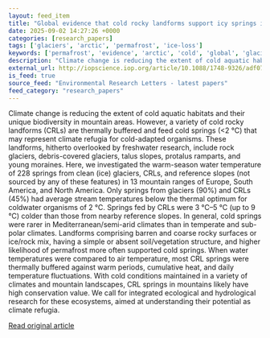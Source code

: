 ```yaml
---
layout: feed_item
title: "Global evidence that cold rocky landforms support icy springs in warming mountains"
date: 2025-09-02 14:27:26 +0000
categories: [research_papers]
tags: ['glaciers', 'arctic', 'permafrost', 'ice-loss']
keywords: ['permafrost', 'evidence', 'arctic', 'cold', 'global', 'glaciers', 'ice-loss']
description: "Climate change is reducing the extent of cold aquatic habitats and their unique biodiversity in mountain areas"
external_url: http://iopscience.iop.org/article/10.1088/1748-9326/adf07f
is_feed: true
source_feed: "Environmental Research Letters - latest papers"
feed_category: "research_papers"
---
```


Climate change is reducing the extent of cold aquatic habitats and their unique biodiversity in mountain areas. However, a variety of cold rocky landforms (CRLs) are thermally buffered and feed cold springs (<2 °C) that may represent climate refugia for cold-adapted organisms. These landforms, hitherto overlooked by freshwater research, include rock glaciers, debris-covered glaciers, talus slopes, protalus ramparts, and young moraines. Here, we investigated the warm-season water temperature of 228 springs from clean (ice) glaciers, CRLs, and reference slopes (not sourced by any of these features) in 13 mountain ranges of Europe, South America, and North America. Only springs from glaciers (90%) and CRLs (45%) had average stream temperatures below the thermal optimum for coldwater organisms of 2 °C. Springs fed by CRLs were 3 °C–5 °C (up to 9 °C) colder than those from nearby reference slopes. In general, cold springs were rarer in Mediterranean/semi-arid climates than in temperate and sub-polar climates. Landforms comprising barren and coarse rocky surfaces or ice/rock mix, having a simple or absent soil/vegetation structure, and higher likelihood of permafrost more often supported cold springs. When water temperatures were compared to air temperature, most CRL springs were thermally buffered against warm periods, cumulative heat, and daily temperature fluctuations. With cold conditions maintained in a variety of climates and mountain landscapes, CRL springs in mountains likely have high conservation value. We call for integrated ecological and hydrological research for these ecosystems, aimed at understanding their potential as climate refugia.

[Read original article](http://iopscience.iop.org/article/10.1088/1748-9326/adf07f)
